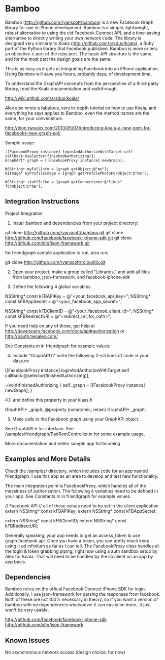 Bamboo
====
Bamboo (<a href="http://github.com/ryanscott/bamboo" target="_blank">http://github.com/ryanscott/bamboo</a>) is a new Facebook Graph library for use in iPhone development.  Bamboo is a simple, lightweight, robust alternative to using the old Facebook Connect API, and a time-saving alternative to directly writing your own network code.  The library is designed very similarly to Koala (<a href="http://github.com/arsduo/koala" target="_blank">http://github.com/arsduo/koala</a>), a Ruby port of the Python library that Facebook published.  Bamboo is more or less an objective-c port of the ruby port.  The basic API structure is the same, and for the most part the design goals are the same.

This is as easy as it gets at integrating Facebook into an iPhone application.  Using Bamboo will save you hours, probably days, of development time.

To understand the GraphAPI concepts from the perspective of a third-party library, read the Koala documentation and walkthrough.

http://wiki.github.com/arsduo/koala/

Alex also wrote a fabulous, very in-depth tutorial on how to use Koala, and everything he says applies to Bamboo, even the method names are the same, for your convenience.

http://blog.twoalex.com/2010/05/03/introducing-koala-a-new-gem-for-facebooks-new-graph-api/

Sample usage:

	[[FacebookProxy instance] loginAndAuthorizeWithTarget:self callback:@selector(finishedAuthorizing)];
	GraphAPI* graph = [[FacebookProxy instance] newGraph];

	NSString* myFullInfo = [graph getObject:@"me"];
	UIImage* myProfileImage = [graph getProfilePhotoForObject:@"me"];

	NSString* stuffILike = [graph getConnections:@"likes" forObject:@"me"];	


Integration Instructions
-----

Project Integration

1. Install bamboo and dependencies from your project directory:

git clone http://github.com/ryanscott/bamboo.git
git clone http://github.com/facebook/facebook-iphone-sdk.git
git clone http://github.com/stig/json-framework.git

for friendgraph sample application to run, also run:

git clone http://github.com/ryanscott/rcloudlib.git

2. Open your project, make a group called "Libraries," and add all files from bamboo, json-framework, and facebook-iphone-sdk

3. Define the following 4 global variables

NSString* const kFBAPIKey = @"<your_facebook_api_key>";
NSString* const kFBAppSecret = @"<your_facebook_app_secret>";

NSString* const kFBClientID = @"<your_facebook_client_id>";
NSString* const kFBRedirectURI = @"<redirect_url_for_oath>";

If you need help on any of those, get help at http://developers.facebook.com/docs/api#authorization or http://oauth.twoalex.com/

See Constants.m in friendgraph for example values.

4. Include "GraphAPI.h" write the following 2-ish lines of code in your klass.m:

[[FacebookProxy instance] loginAndAuthorizeWithTarget:self callback:@selector(finishedAuthorizing)];

-(void)finishedAuthorizing
{
	self._graph = [[FacebookProxy instance] newGraph];
}

4.1. and define this property in your klass.h

GraphAPI* _graph; 
@property (nonatomic, retain) GraphAPI* _graph;

5. Make calls to the Facebook graph using your GraphAPI object.  

See GraphAPI.h for interface.  See /samples/friendgraph/PadRootController.m for some example usage.

More documentation and better sample app forthcoming.

Examples and More Details 
-----
Check the /samples/ directory, which includes code for an app named friendgraph.  I use this app as an area to develop and test new functionality.

The main integration point is FacebookProxy, which handles all of the messiness of authorization.  The following 4 variables need to be defined in your app.  See Constants.m in friendgraph for example values.

// Facebook API
// all of these values need to be set in the client application
extern NSString* const kFBAPIKey;
extern NSString* const kFBAppSecret;

extern NSString* const kFBClientID;
extern NSString* const kFBRedirectURI;

Generally speaking, your app needs to get an access_token to use graph.facebook.api.  Once you have a token, you can pretty much keep using it ad infinitum as far as I can tell.  The FacebookProxy class handles all the login & token grabbing piping, right now using a auth sandbox setup by Alex for Koala.  That will need to be handled by the lib client on an app by app basis.

Dependencies
-----

Bamboo relies on the offical Facebook Connect iPhone SDK for login.  Additionally, I use json-framework for parsing the responses from facebook.  Both of these are not 100% necessary in theory, so if you want a version of bamboo with no dependencies whatsoever it can easily be done...it just won't be very usable.

http://github.com/facebook/facebook-iphone-sdk
http://github.com/stig/json-framework

Known Issues
-----
No asynchronous network access (design choice, for now)
